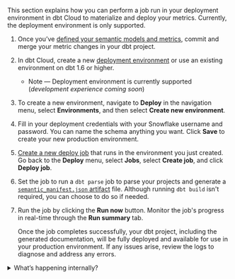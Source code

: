 This section explains how you can perform a job run in your deployment environment in dbt Cloud to materialize and deploy your metrics. Currently, the deployment environment is only supported.

1. Once you’ve [defined your semantic models and metrics](/guides/sl-snowflake-qs?step=10), commit and merge your metric changes in your dbt project. 
2. In dbt Cloud, create a new [deployment environment](/docs/deploy/deploy-environments#create-a-deployment-environment) or use an existing environment on dbt 1.6 or higher.
    * Note &mdash; Deployment environment is currently supported (_development experience coming soon_)
3. To create a new environment, navigate to **Deploy** in the navigation menu, select **Environments**, and then select **Create new environment**.
4. Fill in your deployment credentials with your Snowflake username and password. You can name the schema anything you want. Click **Save** to create your new production environment.
5. [Create a new deploy job](/docs/deploy/deploy-jobs#create-and-schedule-jobs) that runs in the environment you just created. Go back to the **Deploy** menu, select **Jobs**, select **Create job**, and click **Deploy job**.
6. Set the job to run a `dbt parse` job to parse your projects and generate a [`semantic_manifest.json` artifact](/reference/artifacts/sl-manifest) file. Although running `dbt build` isn't required, you can choose to do so if needed.
7. Run the job by clicking the **Run now** button. Monitor the job's progress in real-time through the **Run summary** tab. 

    Once the job completes successfully, your dbt project, including the generated documentation, will be fully deployed and available for use in your production environment. If any issues arise, review the logs to diagnose and address any errors.

<details>

<summary>What’s happening internally?</summary>

- Merging the code into your main branch allows dbt Cloud to pull those changes and build the definition in the manifest produced by the run. <br />
- Re-running the job in the deployment environment helps materialize the models, which the metrics depend on, in the data platform. It also makes sure that the manifest is up to date.<br />
- The Semantic Layer APIs pull in the most recent manifest and enables your integration to extract metadata from it.

</details>
